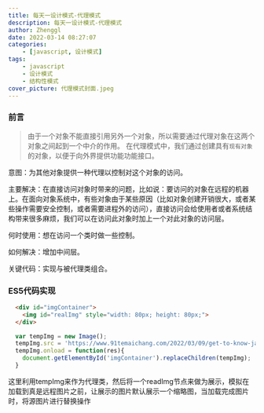 ```yaml
---
title: 每天一设计模式-代理模式
description: 每天一设计模式-代理模式
author: Zhenggl
date: 2022-03-14 08:27:07
categories:
    - [javascript, 设计模式]
tags:
    - javascript
    - 设计模式
    - 结构性模式
cover_picture: 代理模式封面.jpeg
---
```


### 前言
> 由于一个对象不能直接引用另外一个对象，所以需要通过代理对象在这两个对象之间起到一个中介的作用。
> 在代理模式中，我们通过创建具有`现有对象`的对象，以便于向外界提供功能功能接口。

意图：为其他对象提供一种代理以控制对这个对象的访问。

主要解决：在直接访问对象时带来的问题，比如说：要访问的对象在远程的机器上。在面向对象系统中，有些对象由于某些原因（比如对象创建开销很大，或者某些操作需要安全控制，或者需要进程外的访问），直接访问会给使用者或者系统结构带来很多麻烦，我们可以在访问此对象时加上一个对此对象的访问层。

何时使用：想在访问一个类时做一些控制。

如何解决：增加中间层。

关键代码：实现与被代理类组合。


### ES5代码实现
```html
  <div id="imgContainer">
    <img id="realImg" style="width: 80px; height: 80px;">
  </div>
```
```javascript
  var tempImg = new Image();
  tempImg.src = 'https://www.91temaichang.com/2022/03/09/get-to-know-javascript-prototypes/%E5%8E%9F%E5%9E%8B%E5%B0%81%E9%9D%A2.jpeg';
  tempImg.onload = function(res){
    document.getElementById('imgContainer').replaceChildren(tempImg);
  }
```
这里利用tempImg来作为代理类，然后将一个readImg节点来做为展示，模拟在加载到真是远程图片之前，让展示的图片默认展示一个缩略图，当加载完成图片时，将源图片进行替换操作
